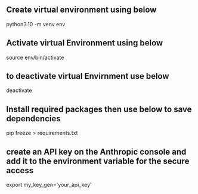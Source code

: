 
## Create virtual environment using below 
python3.10 -m venv env
## Activate virtual Environment using below 
source env/bin/activate
## to deactivate virtual Envirnment use below
deactivate
## Install required packages then use below to save dependencies
pip freeze > requirements.txt
## create an API key on the Anthropic console and add it to the environment variable for the secure access
export my_key_gen='your_api_key'

